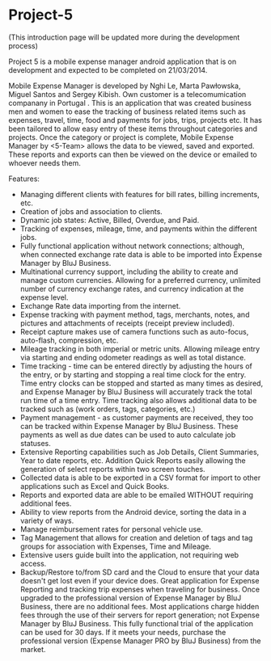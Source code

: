 Project-5
==========

(This introduction page will be updated more during the development process)

Project 5 is a mobile expense manager android application that is on development and expected to be completed on 21/03/2014.

Mobile Expense Manager is developed by Nghi Le, Marta Pawłowska, Miguel Santos and Sergey Kibish. Own customer is a telecomumication companany in Portugal <name added later>. This is an application that was created   business men and women to ease the tracking of business related items such as expenses, travel, time, food and payments for jobs, trips, projects etc. It has been tailored to allow easy entry of these items throughout categories and projects. Once the category or project is complete, Mobile Expense Manager by <5-Team> allows the data to be viewed, saved and exported. These reports and exports can then be viewed on the device or emailed to whoever needs them. 

Features:
* Managing different clients with features for bill rates, billing increments, etc.
* Creation of jobs and association to clients.
* Dynamic job states: Active, Billed, Overdue, and Paid.
* Tracking of expenses, mileage, time, and payments within the different jobs.
* Fully functional application without network connections; although, when connected exchange rate data is able to be imported into Expense Manager by BluJ Business.
* Multinational currency support, including the ability to create and manage custom currencies. Allowing for a preferred currency, unlimited number of currency exchange rates, and currency indication at the expense level.
* Exchange Rate data importing from the internet.
* Expense tracking with payment method, tags, merchants, notes, and pictures and attachments of receipts (receipt preview included).
* Receipt capture makes use of camera functions such as auto-focus, auto-flash, compression, etc.
* Mileage tracking in both imperial or metric units. Allowing mileage entry via starting and ending odometer readings as well as total distance.
* Time tracking - time can be entered directly by adjusting the hours of the entry, or by starting and stopping a real time clock for the entry. Time entry clocks can be stopped and started as many times as desired, and Expense Manager by BluJ Business will accurately track the total run time of a time entry. Time tracking also allows additional data to be tracked such as (work orders, tags, categories, etc.)
* Payment management - as customer payments are received, they too can be tracked within Expense Manager by BluJ Business. These payments as well as due dates can be used to auto calculate job statuses.
* Extensive Reporting capabilities such as Job Details, Client Summaries, Year to date reports, etc. Addition Quick Reports easily allowing the generation of select reports within two screen touches.
* Collected data is able to be exported in a CSV format for import to other applications such as Excel and Quick Books.
* Reports and exported data are able to be emailed WITHOUT requiring additional fees.
* Ability to view reports from the Android device, sorting the data in a variety of ways.
* Manage reimbursement rates for personal vehicle use.
* Tag Management that allows for creation and deletion of tags and tag groups for association with Expenses, Time and Mileage.
* Extensive users guide built into the application, not requiring web access.
* Backup/Restore to/from SD card and the Cloud to ensure that your data doesn't get lost even if your device does.
Great application for Expense Reporting and tracking trip expenses when traveling for business.
Once upgraded to the professional version of Expense Manager by BluJ Business, there are no additional fees. Most applications charge hidden fees through the use of their servers for report generation; not Expense Manager by BluJ Business.
This fully functional trial of the application can be used for 30 days. If it meets your needs, purchase the professional version (Expense Manager PRO by BluJ Business) from the market.
